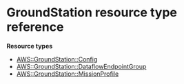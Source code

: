 # GroundStation resource type reference<a name="AWS_GroundStation"></a>

**Resource types**
+ [AWS::GroundStation::Config](aws-resource-groundstation-config.md)
+ [AWS::GroundStation::DataflowEndpointGroup](aws-resource-groundstation-dataflowendpointgroup.md)
+ [AWS::GroundStation::MissionProfile](aws-resource-groundstation-missionprofile.md)